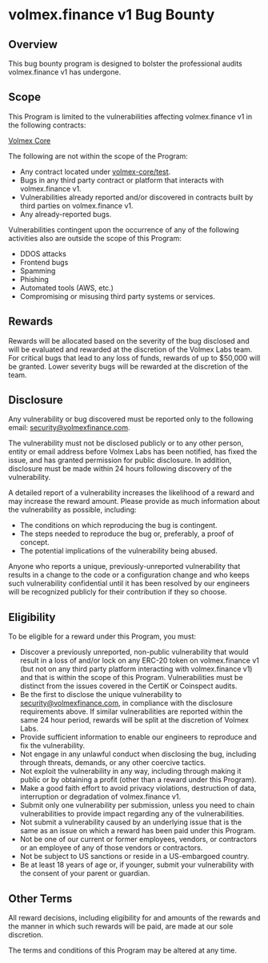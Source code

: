 # volmex.finance v1 Bug Bounty

## Overview
This bug bounty program is designed to bolster the professional audits volmex.finance v1 has undergone.

## Scope
This Program is limited to the vulnerabilities affecting volmex.finance v1 in the following contracts:

[Volmex Core](https://github.com/volmexfinance/volmex-core/)

The following are not within the scope of the Program:

- Any contract located under [volmex-core/test](https://github.com/volmexfinance/volmex-core/tree/master/test).
- Bugs in any third party contract or platform that interacts with volmex.finance v1.
- Vulnerabilities already reported and/or discovered in contracts built by third parties on volmex.finance v1.
- Any already-reported bugs.

Vulnerabilities contingent upon the occurrence of any of the following activities also are outside the scope of this Program:

- DDOS attacks
- Frontend bugs
- Spamming
- Phishing
- Automated tools (AWS, etc.)
- Compromising or misusing third party systems or services.

## Rewards

Rewards will be allocated based on the severity of the bug disclosed and will be evaluated and rewarded at the discretion of the Volmex Labs team. For critical bugs that lead to any loss of funds, rewards of up to $50,000 will be granted. Lower severity bugs will be rewarded at the discretion of the team. 

## Disclosure

Any vulnerability or bug discovered must be reported only to the following email: [security@volmexfinance.com](security@volmexfinance.com).

The vulnerability must not be disclosed publicly or to any other person, entity or email address before Volmex Labs has been notified, has fixed the issue, and has granted permission for public disclosure. In addition, disclosure must be made within 24 hours following discovery of the vulnerability.

A detailed report of a vulnerability increases the likelihood of a reward and may increase the reward amount. Please provide as much information about the vulnerability as possible, including:
- The conditions on which reproducing the bug is contingent.
- The steps needed to reproduce the bug or, preferably, a proof of concept.
- The potential implications of the vulnerability being abused.

Anyone who reports a unique, previously-unreported vulnerability that results in a change to the code or a configuration change and who keeps such vulnerability confidential until it has been resolved by our engineers will be recognized publicly for their contribution if they so choose.

## Eligibility

To be eligible for a reward under this Program, you must:

- Discover a previously unreported, non-public vulnerability that would result in a loss of and/or lock on any ERC-20 token on volmex.finance v1 (but not on any third party platform interacting with volmex.finance v1) and that is within the scope of this Program. Vulnerabilities must be distinct from the issues covered in the CertiK or Coinspect audits.
- Be the first to disclose the unique vulnerability to [security@volmexfinance.com](security@volmexfinance.com), in compliance with the disclosure requirements above. If similar vulnerabilities are reported within the same 24 hour period, rewards will be split at the discretion of Volmex Labs.
- Provide sufficient information to enable our engineers to reproduce and fix the vulnerability.
- Not engage in any unlawful conduct when disclosing the bug, including through threats, demands, or any other coercive tactics.
- Not exploit the vulnerability in any way, including through making it public or by obtaining a profit (other than a reward under this Program).
- Make a good faith effort to avoid privacy violations, destruction of data, interruption or degradation of volmex.finance v1.
- Submit only one vulnerability per submission, unless you need to chain vulnerabilities to provide impact regarding any of the vulnerabilities.
- Not submit a vulnerability caused by an underlying issue that is the same as an issue on which a reward has been paid under this Program.
- Not be one of our current or former employees, vendors, or contractors or an employee of any of those vendors or contractors.
- Not be subject to US sanctions or reside in a US-embargoed country.
- Be at least 18 years of age or, if younger, submit your vulnerability with the consent of your parent or guardian.

## Other Terms

All reward decisions, including eligibility for and amounts of the rewards and the manner in which such rewards will be paid, are made at our sole discretion.

The terms and conditions of this Program may be altered at any time.

